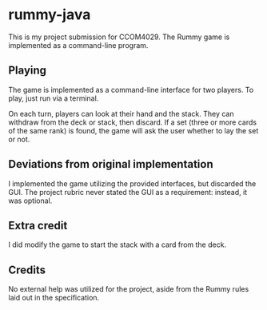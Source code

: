 # rummy-java
This is my project submission for CCOM4029. The Rummy game is implemented as a command-line program.

## Playing
The game is implemented as a command-line interface for two players. To play, just run via a terminal.

On each turn, players can look at their hand and the stack. They can withdraw from the deck or stack, then discard. If a set (three or more cards of the same rank) is found, the game will ask the user whether to lay the set or not.

## Deviations from original implementation
I implemented the game utilizing the provided interfaces, but discarded the GUI. The project rubric never stated the GUI as a requirement: instead, it was optional.

## Extra credit
I did modify the game to start the stack with a card from the deck.

## Credits
No external help was utilized for the project, aside from the Rummy rules laid out in the specification.
